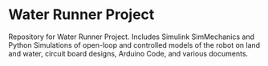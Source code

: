 Water Runner Project
====================

Repository for Water Runner Project. Includes Simulink SimMechanics and Python Simulations of open-loop and controlled models of the robot on land and water, circuit board designs, Arduino Code, and various documents.
